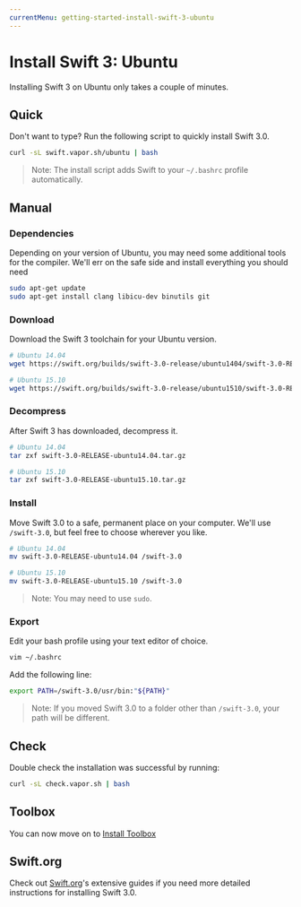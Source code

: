 ```yaml
---
currentMenu: getting-started-install-swift-3-ubuntu
---
```


# Install Swift 3: Ubuntu

Installing Swift 3 on Ubuntu only takes a couple of minutes. 

## Quick

Don't want to type? Run the following script to quickly install Swift 3.0.

```sh
curl -sL swift.vapor.sh/ubuntu | bash
```

> Note: The install script adds Swift to your `~/.bashrc` profile automatically.

## Manual

### Dependencies

Depending on your version of Ubuntu, you may need some additional tools for the compiler. We'll err on the safe side and install everything you should need

```sh
sudo apt-get update
sudo apt-get install clang libicu-dev binutils git
```

### Download

Download the Swift 3 toolchain for your Ubuntu version.

```sh
# Ubuntu 14.04
wget https://swift.org/builds/swift-3.0-release/ubuntu1404/swift-3.0-RELEASE/swift-3.0-RELEASE-ubuntu14.04.tar.gz

# Ubuntu 15.10
wget https://swift.org/builds/swift-3.0-release/ubuntu1510/swift-3.0-RELEASE/swift-3.0-RELEASE-ubuntu15.10.tar.gz
```

### Decompress

After Swift 3 has downloaded, decompress it.

```sh
# Ubuntu 14.04
tar zxf swift-3.0-RELEASE-ubuntu14.04.tar.gz

# Ubuntu 15.10
tar zxf swift-3.0-RELEASE-ubuntu15.10.tar.gz
```

### Install

Move Swift 3.0 to a safe, permanent place on your computer. We'll use `/swift-3.0`, but feel free to choose wherever you like.

```sh
# Ubuntu 14.04
mv swift-3.0-RELEASE-ubuntu14.04 /swift-3.0

# Ubuntu 15.10
mv swift-3.0-RELEASE-ubuntu15.10 /swift-3.0
```

> Note: You may need to use `sudo`.

### Export

Edit your bash profile using your text editor of choice.

```sh
vim ~/.bashrc
```

Add the following line:

```sh
export PATH=/swift-3.0/usr/bin:"${PATH}"
```

> Note: If you moved Swift 3.0 to a folder other than `/swift-3.0`, your path will be different.

## Check

Double check the installation was successful by running:

```sh
curl -sL check.vapor.sh | bash
```

## Toolbox

You can now move on to [Install Toolbox](install-toolbox.md)

## Swift.org

Check out [Swift.org](https://swift.org)'s extensive guides if you need more detailed instructions for installing Swift 3.0.